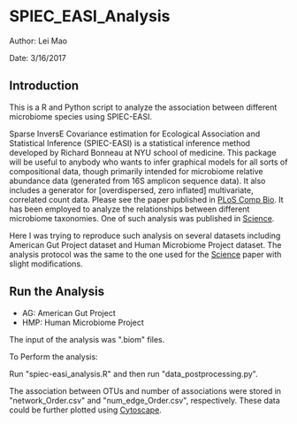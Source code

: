 # SPIEC_EASI_Analysis

Author: Lei Mao

Date: 3/16/2017

## Introduction

This is a R and Python script to analyze the association between different microbiome species using SPIEC-EASI.

Sparse InversE Covariance estimation for Ecological Association and Statistical Inference (SPIEC-EASI) is a statistical inference method developed by Richard Bonneau at NYU school of medicine. This package will be useful to anybody who wants to infer graphical models for all sorts of compositional data, though primarily intended for microbiome relative abundance data (generated from 16S amplicon sequence data). It also includes a generator for [overdispersed, zero inflated] multivariate, correlated count data. Please see the paper published in [PLoS Comp Bio](http://journals.plos.org/ploscompbiol/article?id=10.1371/journal.pcbi.1004226). It has been employed to analyze the relationships between different microbiome taxonomies. One of such analysis was published in [Science](http://science.sciencemag.org/content/early/2016/04/13/science.aaf3229).

Here I was trying to reproduce such analysis on several datasets including American Gut Project dataset and Human Microbiome Project dataset. The analysis protocol was the same to the one used for the [Science](http://science.sciencemag.org/content/early/2016/04/13/science.aaf3229) paper with slight modifications.

## Run the Analysis

* AG: American Gut Project
* HMP: Human Microbiome Project

The input of the analysis was ".biom" files.

To Perform the analysis:

Run "spiec-easi_analysis.R" and then run "data_postprocessing.py".

The association between OTUs and number of associations were stored in "network_Order.csv" and "num_edge_Order.csv", respectively. These data could be further plotted using [Cytoscape](http://www.cytoscape.org/).
